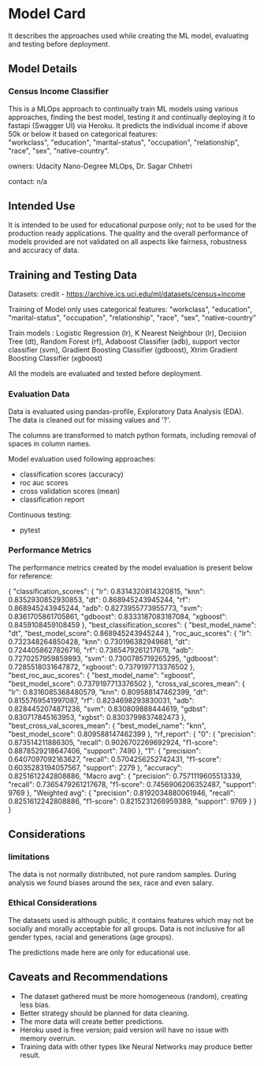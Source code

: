 # Model Card

It describes the approaches used while creating the ML model, evaluating and testing before deployment.


## Model Details
### Census Income Classifier

This is a MLOps approach to continually train ML models using various approaches, finding the best model, testing it and continually deploying it to fastapi (Swagger UI) via Heroku. 
It predicts the individual income if above 50k or below it based on categorical features:  
"workclass", "education",  "marital-status", "occupation", "relationship", "race", "sex", "native-country".


owners: Udacity Nano-Degree MLOps, Dr. Sagar Chhetri

contact: n/a




## Intended Use
It is intended to be used for educational purpose only; not to be used for the production ready applications. The quality and the overall performance of models provided are not validated on all aspects like fairness, robustness and accuracy of data.

## Training and Testing Data
Datasets: credit - https://archive.ics.uci.edu/ml/datasets/census+income

Training of Model only uses categorical features:  "workclass", "education",  "marital-status", "occupation", "relationship", "race", "sex", "native-country"

Train models : Logistic Regression (lr),  K Nearest Neighbour (lr), Decision Tree (dt), Random Forest (rf), Adaboost Classifier (adb), support vector classifier (svm), Gradient Boosting Classifier (gdboost), Xtrim Gradient Boosting Classifier (xgboost)

All the models are evaluated and tested before deployment.


### Evaluation Data
Data is evaluated using pandas-profile, Exploratory Data Analysis (EDA). The data is cleaned out for missing values and '?'.

The columns are transformed to match python formats, including removal of spaces in column names. 

Model evaluation used following approaches:
- classification scores (accuracy)
- roc auc scores
- cross validation scores (mean)
- classification report

Continuous testing:
- pytest

### Performance Metrics
The performance metrics created by the model evaluation is present below for reference:

{
  "classification_scores": {
    "lr": 0.8314320814320815,
    "knn": 0.8352930852930853,
    "dt": 0.868945243945244,
    "rf": 0.868945243945244,
    "adb": 0.8273955773955773,
    "svm": 0.8361705861705861,
    "gdboost": 0.8333187083187084,
    "xgboost": 0.8459108459108459
  },
  "best_classification_scores": {
    "best_model_name": "dt",
    "best_model_score": 0.868945243945244
  },
  "roc_auc_scores": {
    "lr": 0.732348264850428,
    "knn": 0.730196382949681,
    "dt": 0.7244058627826716,
    "rf": 0.7365479261217678,
    "adb": 0.7270257959859893,
    "svm": 0.7300785719265295,
    "gdboost": 0.7285518031647872,
    "xgboost": 0.7379197713376502
  },
  "best_roc_auc_scores": {
    "best_model_name": "xgboost",
    "best_model_score": 0.7379197713376502
  },
  "cross_val_scores_mean": {
    "lr": 0.8316085368480579,
    "knn": 0.809588147462399,
    "dt": 0.8155769541997087,
    "rf": 0.8234698293830031,
    "adb": 0.8284452074871236,
    "svm": 0.830809888444619,
    "gdbst": 0.830717845163953,
    "xgbst": 0.8303799837482473
  },
  "best_cross_val_scores_mean": {
    "best_model_name": "knn",
    "best_model_score": 0.809588147462399
  },
  "rf_report": {
    "0": {
      "precision": 0.873514211886305,
      "recall": 0.9026702269692924,
      "f1-score": 0.8878529218647406,
      "support": 7490
    },
    "1": {
      "precision": 0.6407097092163627,
      "recall": 0.5704256252742431,
      "f1-score": 0.6035283194057567,
      "support": 2279
    },
    "accuracy": 0.8251612242808886,
    "Macro avg": {
      "precision": 0.7571119605513339,
      "recall": 0.7365479261217678,
      "f1-score": 0.7456906206352487,
      "support": 9769
    },
    "Weighted avg": {
      "precision": 0.8192034880061946,
      "recall": 0.8251612242808886,
      "f1-score": 0.8215231266959389,
      "support": 9769
    }
  }
}

## Considerations
### limitations
The data is not normally distributed, not pure random samples. During analysis we found biases around the sex, race and even salary.
                      
                      
### Ethical Considerations

The datasets used is although public, it contains features which may not be socially and morally acceptable for all groups. Data is not inclusive for all gender types, racial and generations (age groups). 

The predictions made here are only for educational use.

                                       
                                            
## Caveats and Recommendations

- The dataset gathered must be more homogeneous (random), creating less bias.
- Better strategy should be planned for data cleaning.
- The more data will create better predictions.
- Heroku used is free version; paid version will have no issue with memory overrun.
- Training data with other types like Neural Networks may produce better result.